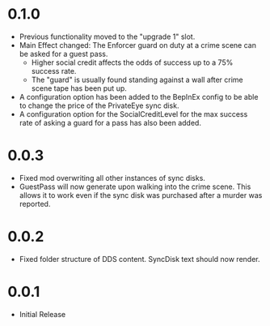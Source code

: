 # 0.1.0

* Previous functionality moved to the "upgrade 1" slot.
* Main Effect changed: The Enforcer guard on duty at a crime scene can be asked for a guest pass. 
  * Higher social credit affects the odds of success up to a 75% success rate.
  * The "guard" is usually found standing against a wall after crime scene tape has been put up.
* A configuration option has been added to the BepInEx config to be able to change the price of the PrivateEye sync disk.
* A configuration option for the SocialCreditLevel for the max success rate of asking a guard for a pass has also been added.

# 0.0.3

* Fixed mod overwriting all other instances of sync disks.
* GuestPass will now generate upon walking into the crime scene. This allows it to work even if the sync disk was purchased after a murder was reported.

# 0.0.2

* Fixed folder structure of DDS content. SyncDisk text should now render.

# 0.0.1

* Initial Release